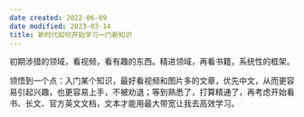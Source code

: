 ```yaml
---
date created: 2022-06-09
date modified: 2023-03-14
title: 新时代如何开始学习一门新知识
---
```


初期涉猎的领域，看视频，看有趣的东西。精进领域，再看书籍，系统性的框架。

领悟到一个点：入门某个知识，最好看视频和图片多的文章，优先中文，从而更容易引起兴趣，也更容易上手，不被劝退；等到熟悉了，打算精通了，再考虑开始看书、长文、官方英文文档，文本才能用最大带宽让我去高效学习。
